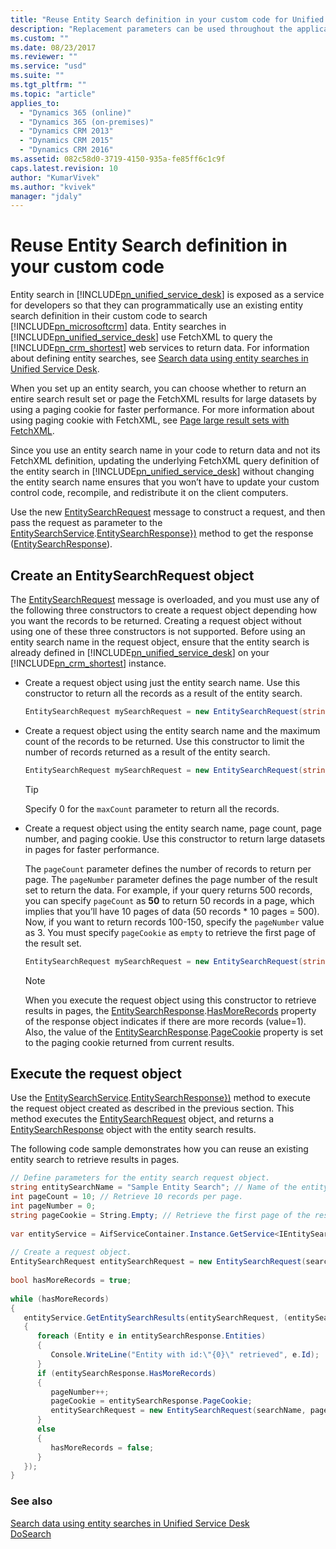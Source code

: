 ```yaml
---
title: "Reuse Entity Search definition in your custom code for Unified Service Desk for Dynamics 365 Customer Engagement| MicrosoftDocs"
description: "Replacement parameters can be used throughout the application to pull data from data elements (called data parameters) captured during the execution of the application that augment and include the Unified Service Desk context."
ms.custom: ""
ms.date: 08/23/2017
ms.reviewer: ""
ms.service: "usd"
ms.suite: ""
ms.tgt_pltfrm: ""
ms.topic: "article"
applies_to: 
  - "Dynamics 365 (online)"
  - "Dynamics 365 (on-premises)"
  - "Dynamics CRM 2013"
  - "Dynamics CRM 2015"
  - "Dynamics CRM 2016"
ms.assetid: 082c58d0-3719-4150-935a-fe85ff6c1c9f
caps.latest.revision: 10
author: "KumarVivek"
ms.author: "kvivek"
manager: "jdaly"
---
```

# Reuse Entity Search definition in your custom code
Entity search in [!INCLUDE[pn_unified_service_desk](../includes/pn-unified-service-desk.md)] is exposed as a service for developers so that they can programmatically use an existing entity search definition in their custom code to search [!INCLUDE[pn_microsoftcrm](../includes/pn-microsoftcrm.md)] data. Entity searches in [!INCLUDE[pn_unified_service_desk](../includes/pn-unified-service-desk.md)] use FetchXML to query the [!INCLUDE[pn_crm_shortest](../includes/pn-crm-shortest.md)] web services to return data. For information about defining entity searches, see [Search data using entity searches in Unified Service Desk](../unified-service-desk/search-data-entity-searches.md).  
  
 When you set up an entity search, you can choose whether to return an entire search result set or page the FetchXML results for large datasets by using a paging cookie for faster performance. For more information about using paging cookie with FetchXML, see [Page large result sets with FetchXML](https://msdn.microsoft.com/library/gg309717.aspx).  
  
 Since you use an entity search name in your code to return data and not its FetchXML definition, updating the underlying FetchXML query definition of the entity search in [!INCLUDE[pn_unified_service_desk](../includes/pn-unified-service-desk.md)] without changing the entity search name ensures that you won’t have to update your custom control code, recompile, and redistribute it on the client computers.  
  
 Use the new [EntitySearchRequest](https://docs.microsoft.com/dotnet/api/microsoft.crm.unifiedservicedesk.dynamics.entitysearch.entitysearchrequest) message to construct a request, and then pass the request as parameter to the [EntitySearchService](https://docs.microsoft.com/dotnet/api/microsoft.crm.unifiedservicedesk.dynamics.entitysearch.entitysearchservice).[EntitySearchResponse})](https://docs.microsoft.com/dotnet/api/microsoft.crm.unifiedservicedesk.dynamics.entitysearch.entitysearchservice.getentitysearchresults\(microsoft.crm.unifiedservicedesk.dynamics.entitysearch.entitysearchrequest,system.action{microsoft.crm.unifiedservicedesk.dynamics.entitysearch.entitysearchresponse}\)) method to get the response ([EntitySearchResponse](https://docs.microsoft.com/dotnet/api/microsoft.crm.unifiedservicedesk.dynamics.entitysearch.entitysearchresponse)).  
  
<a name="Request"></a>   
## Create an EntitySearchRequest object  
 The [EntitySearchRequest](https://docs.microsoft.com/dotnet/api/microsoft.crm.unifiedservicedesk.dynamics.entitysearch.entitysearchrequest) message is overloaded, and you must use any of the following three constructors to create a request object depending how you want the records to be returned. Creating a request object without using one of these three constructors is not supported. Before using an entity search name in the request object, ensure that the entity search is already defined in [!INCLUDE[pn_unified_service_desk](../includes/pn-unified-service-desk.md)] on your [!INCLUDE[pn_crm_shortest](../includes/pn-crm-shortest.md)] instance.  
  
-   Create a request object using just the entity search name. Use this constructor to return all the records as a result of the entity search.  
  
    ```csharp  
    EntitySearchRequest mySearchRequest = new EntitySearchRequest(string entitySearchName);  
    ```  
  
-   Create a request object using the entity search name and the maximum count of the records to be returned. Use this constructor to limit the number of records returned as a result of the entity search.  
  
    ```csharp  
    EntitySearchRequest mySearchRequest = new EntitySearchRequest(string entitySearchName, int maxCount);  
    ```  
  
    > [!TIP]
    >  Specify 0 for the `maxCount` parameter to return all the records.  
  
-   Create a request object using the entity search name, page count, page number, and paging cookie. Use this constructor to return large datasets in pages for faster performance.  
  
     The `pageCount` parameter defines the number of records to return per page. The `pageNumber` parameter defines the page number of the result set to return the data. For example, if your query returns 500 records, you can specify `pageCount` as **50** to return 50 records in a page, which implies that you’ll have 10 pages of data (50 records * 10 pages = 500). Now, if you want to return records 100-150, specify the `pageNumber` value as 3. You must specify `pageCookie` as `empty` to retrieve the first page of the result set.  
  
    ```csharp  
    EntitySearchRequest mySearchRequest = new EntitySearchRequest(string entitySearchName, int pageCount, int pageNumber, string pageCookie);  
    ```  
  
    > [!NOTE]
    >  When you execute the request object using this constructor to retrieve results in pages, the [EntitySearchResponse](https://docs.microsoft.com/dotnet/api/microsoft.crm.unifiedservicedesk.dynamics.entitysearch.entitysearchresponse).[HasMoreRecords](https://docs.microsoft.com/dotnet/api/microsoft.crm.unifiedservicedesk.dynamics.entitysearch.entitysearchresponse.hasmorerecords) property of the response object indicates if there are more records (value=1). Also, the value of the [EntitySearchResponse](https://docs.microsoft.com/dotnet/api/microsoft.crm.unifiedservicedesk.dynamics.entitysearch.entitysearchresponse).[PageCookie](https://docs.microsoft.com/dotnet/api/microsoft.crm.unifiedservicedesk.dynamics.entitysearch.entitysearchresponse.pagecookie) property is set to the paging cookie returned from current results.  
  
<a name="Execute"></a>   
## Execute the request object  
 Use the [EntitySearchService](https://docs.microsoft.com/dotnet/api/microsoft.crm.unifiedservicedesk.dynamics.entitysearch.entitysearchservice).[EntitySearchResponse})](https://docs.microsoft.com/dotnet/api/microsoft.crm.unifiedservicedesk.dynamics.entitysearch.entitysearchservice.getentitysearchresults\(microsoft.crm.unifiedservicedesk.dynamics.entitysearch.entitysearchrequest,system.action{microsoft.crm.unifiedservicedesk.dynamics.entitysearch.entitysearchresponse}\)) method to execute the request object created as described in the previous section. This method executes the [EntitySearchRequest](https://docs.microsoft.com/dotnet/api/microsoft.crm.unifiedservicedesk.dynamics.entitysearch.entitysearchrequest) object, and returns a [EntitySearchResponse](https://docs.microsoft.com/dotnet/api/microsoft.crm.unifiedservicedesk.dynamics.entitysearch.entitysearchresponse) object with the entity search results.  
  
 The following code sample demonstrates how you can reuse an existing entity search to retrieve results in pages.  
  
```csharp  
// Define parameters for the entity search request object.  
string entitySearchName = "Sample Entity Search"; // Name of the entity search record defined in Unified Service Desk  
int pageCount = 10; // Retrieve 10 records per page.  
int pageNumber = 0;  
string pageCookie = String.Empty; // Retrieve the first page of the result set.  
  
var entityService = AifServiceContainer.Instance.GetService<IEntitySearchService>();  
  
// Create a request object.  
EntitySearchRequest entitySearchRequest = new EntitySearchRequest(searchName, pageCount, pageNumber, pageCookie);  
  
bool hasMoreRecords = true;  
  
while (hasMoreRecords)  
{  
   entityService.GetEntitySearchResults(entitySearchRequest, (entitySearchResponse) =>  
   {  
      foreach (Entity e in entitySearchResponse.Entities)  
      {  
         Console.WriteLine("Entity with id:\"{0}\" retrieved", e.Id);  
      }  
      if (entitySearchResponse.HasMoreRecords)  
      {  
         pageNumber++;  
         pageCookie = entitySearchResponse.PageCookie;  
         entitySearchRequest = new EntitySearchRequest(searchName, pageCount, pageNumber, pageCookie);  
      }  
      else  
      {  
         hasMoreRecords = false;  
      }  
   });  
}  
```  
  
### See also  
 [Search data using entity searches in Unified Service Desk](../unified-service-desk/search-data-entity-searches.md)   
 [DoSearch](../unified-service-desk/global-manager-hosted-control.md#DoSearch)